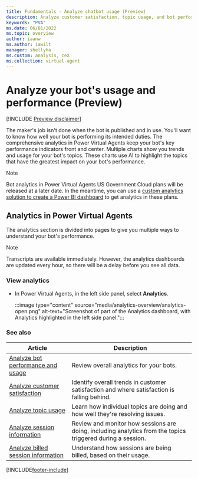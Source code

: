 ```yaml
---
title: Fundamentals - Analyze chatbot usage (Preview)
description: Analyze customer satisfaction, topic usage, and bot performance in Power Virtual Agents.
keywords: "PVA"
ms.date: 06/01/2022
ms.topic: overview
author: iaanw
ms.author: iawilt
manager: shellyha
ms.custom: analysis, ceX
ms.collection: virtual-agent
---
```


# Analyze your bot's usage and performance (Preview)

[!INCLUDE [Preview disclaimer](../includes/public-preview-disclaimer.md)]

The maker's job isn't done when the bot is published and in use. You'll want to know how well your bot is performing its intended duties. The comprehensive analytics in Power Virtual Agents keep your bot's key performance indicators front and center. Multiple charts show you trends and usage for your bot's topics. These charts use AI to highlight the topics that have the greatest impact on your bot's performance.

> [!NOTE]
> Bot analytics in Power Virtual Agents US Government Cloud plans will be released at a later date. In the meantime, you can use a [custom analytics solution to create a Power BI dashboard](https://powervirtualagents.microsoft.com/blog/custom-analytics-solution-for-power-virtual-agents/) to get analytics in these plans.

## Analytics in Power Virtual Agents

The analytics section is divided into pages to give you multiple ways to understand your bot's performance.

> [!NOTE]
> Transcripts are available immediately. However, the analytics dashboards are updated every hour, so there will be a delay before you see all data.

### View analytics

- In Power Virtual Agents, in the left side panel, select **Analytics**.

    :::image type="content" source="media/analytics-overview/analytics-open.png" alt-text="Screenshot of part of the Analytics dashboard, with Analytics highlighted in the left side panel.":::

### See also

| Article | Description |
| --- | --- |
| [Analyze bot performance and usage](analytics-summary.md) | Review overall analytics for your bots. |
| [Analyze customer satisfaction](analytics-csat.md) | Identify overall trends in customer satisfaction and where satisfaction is falling behind. |
| [Analyze topic usage](analytics-topic-details.md) | Learn how individual topics are doing and how well they're resolving issues. |
| [Analyze session information](analytics-sessions.md) | Review and monitor how sessions are doing, including analytics from the topics triggered during a session. |
| [Analyze billed session information](analytics-billed-sessions.md) | Understand how sessions are being billed, based on their usage. |

[!INCLUDE[footer-include](includes/footer-banner.md)]
